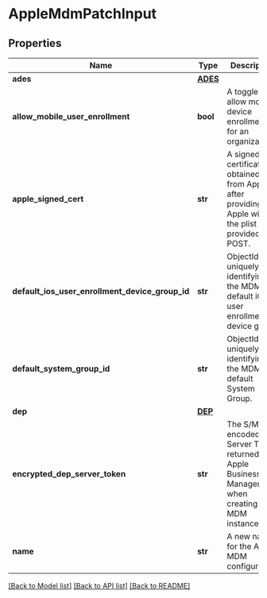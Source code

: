 # AppleMdmPatchInput

## Properties
Name | Type | Description | Notes
------------ | ------------- | ------------- | -------------
**ades** | [**ADES**](ADES.md) |  | [optional] 
**allow_mobile_user_enrollment** | **bool** | A toggle to allow mobile device enrollment for an organization. | [optional] 
**apple_signed_cert** | **str** | A signed certificate obtained from Apple after providing Apple with the plist file provided on POST. | [optional] 
**default_ios_user_enrollment_device_group_id** | **str** | ObjectId uniquely identifying the MDM default iOS user enrollment device group. | [optional] 
**default_system_group_id** | **str** | ObjectId uniquely identifying the MDM default System Group. | [optional] 
**dep** | [**DEP**](DEP.md) |  | [optional] 
**encrypted_dep_server_token** | **str** | The S/MIME encoded DEP Server Token returned by Apple Business Manager when creating an MDM instance. | [optional] 
**name** | **str** | A new name for the Apple MDM configuration. | [optional] 

[[Back to Model list]](../README.md#documentation-for-models) [[Back to API list]](../README.md#documentation-for-api-endpoints) [[Back to README]](../README.md)

